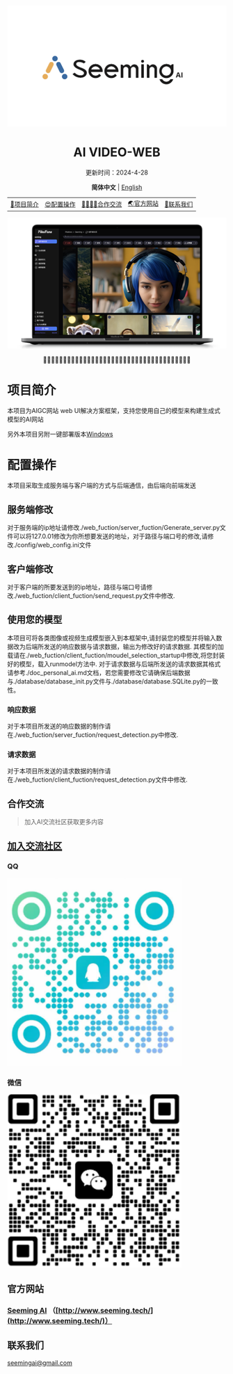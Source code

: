 
<div align="center" style="margin-bottom: 10px;">
<img src="./image/logo.png" alt="logo"/>
  
<h1 align="center">AI VIDEO-WEB</h1>

<div align="center">更新时间：2024-4-28</div>

**简体中文** | [English](#english)

  <table>
    <tbody>
      <tr>
        <td>
         <a href="#项目简介">📝项目简介</a> 
        </td>
        <td> 
         <a href="#配置操作">😍配置操作</a> 
        </td>
        <td> 
         <a href="#合作交流">👨‍👩‍👧‍👦合作交流</a>
        </td>
        <td>
         <a href="http://www.seeming.tech/" target="_blank">🌏官方网站</a>
        </td>        
        <td>
         <a href="#交流">💬联系我们</a>
        </td>
      </tr>
    </tbody>
  </table>

<img src="./image/main.png" alt="logo"/>


🧡💛💚💙💜🤎🖤🧡💛💚💙💜🤎🖤🧡💛💚💙💜🤎🧡💛💚💙💜🤎🖤🧡💛💚💙💜🤎🖤🧡💛💚


<div align="left" style="margin-bottom: 10px;">

# 项目简介
本项目为AIGC网站 web UI解决方案框架，支持您使用自己的模型来构建生成式模型的AI网站 

另外本项目另附一键部署版本[Windows](https://pan.quark.cn/s/d416f02c7aef)

# 配置操作

本项目采取生成服务端与客户端的方式与后端通信，由后端向前端发送


## 服务端修改
对于服务端的ip地址请修改./web_fuction/server_fuction/Generate_server.py文件可以将127.0.01修改为你所想要发送的地址，对于路径与端口号的修改,请修改./config/web_config.ini文件
## 客户端修改
对于客户端的所要发送到的ip地址，路径与端口号请修改./web_fuction/client_fuction/send_request.py文件中修改.
## 使用您的模型
本项目可将各类图像或视频生成模型嵌入到本框架中,请封装您的模型并将输入数据改为后端所发送的响应数据与请求数据，输出为修改好的请求数据.
其模型的加载请在./web_fuction/client_fuction/moudel_selection_startup中修改,将您封装好的模型，载入runmodel方法中.
对于请求数据与后端所发送的请求数据其格式请参考./doc_personal_ai.md文档，若您需要修改它请确保后端数据与./database/database_init.py文件与./database/database.SQLite.py的一致性。


### 响应数据
对于本项目所发送的响应数据的制作请在./web_fuction/server_fuction/request_detection.py中修改.
### 请求数据
对于本项目所发送的请求数据的制作请在./web_fuction/client_fuction/request_detection.py文件中修改.




## 合作交流

> 加入AI交流社区获取更多内容

## [加入交流社区](https://qm.qq.com/q/f8bTW53g8S)
### QQ
<img src="./image/11.png" width="400px" alt="QQ" style="display: inline-block" />

### 微信
<img src="./image/weixin.png" width="400px" alt="QQ" style="display: inline-block" />

## 官方网站
### [Seeming AI](http://www.seeming.tech/) （[http://www.seeming.tech/](http://www.seeming.tech/)）
## 联系我们
seemingai@gmail.com
